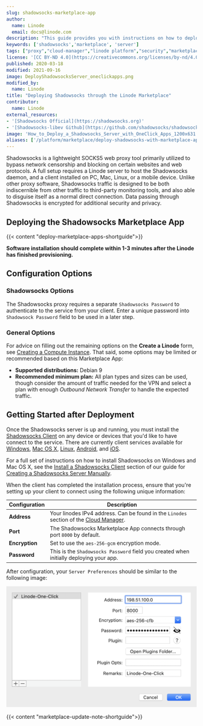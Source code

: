 ```yaml
---
slug: shadowsocks-marketplace-app
author:
  name: Linode
  email: docs@linode.com
description: "This guide provides you with instructions on how to deploy a Shadowsocks server to bypass network censorship on a Linode using the One-Click Marketplace App."
keywords: ['shadowsocks','marketplace', 'server']
tags: ["proxy","cloud-manager","linode platform","security","marketplace"]
license: '[CC BY-ND 4.0](https://creativecommons.org/licenses/by-nd/4.0)'
published: 2020-03-18
modified: 2021-09-16
image: DeployShadowsocksServer_oneclickapps.png
modified_by:
  name: Linode
title: "Deploying Shadowsocks through the Linode Marketplace"
contributor:
  name: Linode
external_resources:
- '[Shadowsocks Official](https://shadowsocks.org)'
- '[Shadowsocks-libev Github](https://github.com/shadowsocks/shadowsocks-libev)'
image: 'How_to_Deploy_a_Shadowsocks_Server_with_OneClick_Apps_1200x631.png'
aliases: ['/platform/marketplace/deploy-shadowsocks-with-marketplace-apps/', '/platform/one-click/deploy-shadowsocks-with-one-click-apps/','/guides/deploy-shadowsocks-with-one-click-apps/','/guides/deploy-shadowsocks-with-marketplace-apps/']
---
```


Shadowsocks is a lightweight SOCKS5 web proxy tool primarily utilized to bypass network censorship and blocking on certain websites and web protocols. A full setup requires a Linode server to host the Shadowsocks daemon, and a client installed on PC, Mac, Linux, or a mobile device. Unlike other proxy software, Shadowsocks traffic is designed to be both indiscernible from other traffic to third-party monitoring tools, and also able to disguise itself as a normal direct connection. Data passing through Shadowsocks is encrypted for additional security and privacy.

## Deploying the Shadowsocks Marketplace App

{{< content "deploy-marketplace-apps-shortguide">}}

**Software installation should complete within 1-3 minutes after the Linode has finished provisioning.**

## Configuration Options

### Shadowsocks Options

The Shadowsocks proxy requires a separate `Shadowsocks Password` to authenticate to the service from your client. Enter a unique password into `Shadowsock Password` field to be used in a later step.

### General Options

For advice on filling out the remaining options on the **Create a Linode** form, see [Creating a Compute Instance](/docs/guides/creating-a-compute-instance/). That said, some options may be limited or recommended based on this Marketplace App:

- **Supported distributions:** Debian 9
- **Recommended minimum plan:** All plan types and sizes can be used, though consider the amount of traffic needed for the VPN and select a plan with enough *Outbound Network Transfer* to handle the expected traffic.

## Getting Started after Deployment

Once the Shadowsocks server is up and running, you must install the [Shadowsocks Client](https://shadowsocks.org/en/download/clients.html) on any device or devices that you'd like to have connect to the service. There are currently client services available for [Windows](https://github.com/shadowsocks/shadowsocks-windows/releases), [Mac OS X](https://github.com/Jigsaw-Code/outline-client/), [Linux](https://github.com/Jigsaw-Code/outline-client/), [Android](https://play.google.com/store/apps/details?id=com.github.shadowsocks), and [iOS](http://apt.thebigboss.org/onepackage.php?bundleid=com.linusyang.shadowsocks).

For a full set of instructions on how to install Shadowsocks on Windows and Mac OS X, see the [Install a Shadowsocks Client](/docs/networking/vpn/create-a-socks5-proxy-server-with-shadowsocks-on-ubuntu-and-centos7/#install-a-shadowsocks-client) section of our guide for [Creating a Shadowsocks Server Manually](/docs/networking/vpn/create-a-socks5-proxy-server-with-shadowsocks-on-ubuntu-and-centos7/).

When the client has completed the installation process, ensure that you're setting up your client to connect using the following unique information:

| **Configuration** | **Description** |
|-------------------|-----------------|
| **Address** | Your linodes IPv4 address. Can be found in the `Linodes` section of the [Cloud Manager](https://cloud.linode.com/linodes).
| **Port** | The Shadowsocks Marketplace App connects through port `8000` by default. |
| **Encryption** | Set to use the `aes-256-gcm` encryption mode. |
| **Password** | This is the `Shadowsocks Password` field you created when initially deploying your app. |

After configuration, your `Server Preferences` should be similar to the following image:

![shadowsocks-marketplace.png](shadowsocks-marketplace.png)

{{< content "marketplace-update-note-shortguide">}}
